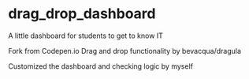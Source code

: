 # drag_drop_dashboard
A little dashboard for students to get to know IT


Fork from Codepen.io
Drag and drop functionality by bevacqua/dragula

Customized the dashboard and checking logic by myself
